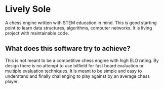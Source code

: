 # Lively Sole
A chess engine written with STEM education in mind. This is good starting point to learn data structures, algorithms, computer networks. It is living project with maintainable code. 

## What does this software try to achieve?
This is not meant to be a competitive chess engine with high ELO rating. By design there is no attempt to use bitfield for fast board evaluation or multiple evaluation techniques. It is meant to be simple and easy to understand and finally challenging to play against by an average chess player. 
